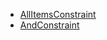 * [AllItemsConstraint](/api/TCLite.Constraints/AllItemsConstraint)
* [AndConstraint](/api/TCLite.Constraints/AndConstraint)